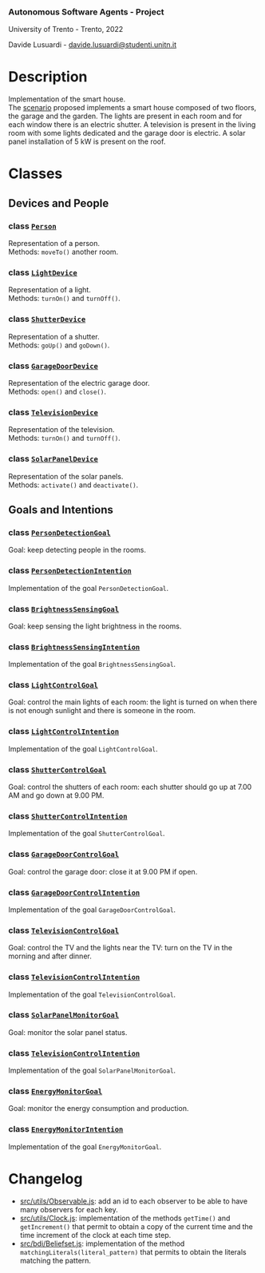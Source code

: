 ### Autonomous Software Agents - Project

University of Trento - Trento, 2022

Davide Lusuardi - davide.lusuardi@studenti.unitn.it

# Description
Implementation of the smart house.<br>
The [scenario](src/myhouse/scenario.js) proposed implements a smart 
house composed of two floors, the garage and the garden.
The lights are present in each room and for each window there is an electric shutter.
A television is present in the living room with some lights dedicated and 
the garage door is electric.
A solar panel installation of 5 kW is present on the roof.

# Classes
## Devices and People
### class [`Person`](src/myhouse/Person.js)
Representation of a person.<br>
Methods: `moveTo()` another room.

### class [`LightDevice`](src/myhouse/Light.js)
Representation of a light.<br>
Methods: `turnOn()` and `turnOff()`.

### class [`ShutterDevice`](src/myhouse/Shutter.js)
Representation of a shutter.<br>
Methods: `goUp()` and `goDown()`.

### class [`GarageDoorDevice`](src/myhouse/GarageDoor.js)
Representation of the electric garage door.<br>
Methods: `open()` and `close()`.

### class [`TelevisionDevice`](src/myhouse/Television.js)
Representation of the television.<br>
Methods: `turnOn()` and `turnOff()`.

### class [`SolarPanelDevice`](src/myhouse/SolarPanel.js)
Representation of the solar panels.<br>
Methods: `activate()` and `deactivate()`.


## Goals and Intentions
### class [`PersonDetectionGoal`](src/myhouse/Person.js)
Goal: keep detecting people in the rooms.
### class [`PersonDetectionIntention`](src/myhouse/Person.js)
Implementation of the goal `PersonDetectionGoal`.

### class [`BrightnessSensingGoal`](src/myhouse/BrightnessSensing.js)
Goal: keep sensing the light brightness in the rooms.
### class [`BrightnessSensingIntention`](src/myhouse/BrightnessSensing.js)
Implementation of the goal `BrightnessSensingGoal`.

### class [`LightControlGoal`](src/myhouse/Light.js)
Goal: control the main lights of each room: the light is turned on when 
there is not enough sunlight and there is someone in the room.
### class [`LightControlIntention`](src/myhouse/Light.js)
Implementation of the goal `LightControlGoal`.

### class [`ShutterControlGoal`](src/myhouse/Shutter.js)
Goal: control the shutters of each room: each shutter should go up at 7.00 AM and
go down at 9.00 PM.
### class [`ShutterControlIntention`](src/myhouse/Shutter.js)
Implementation of the goal `ShutterControlGoal`.

### class [`GarageDoorControlGoal`](src/myhouse/GarageDoor.js)
Goal: control the garage door: close it at 9.00 PM if open.
### class [`GarageDoorControlIntention`](src/myhouse/GarageDoor.js)
Implementation of the goal `GarageDoorControlGoal`.

### class [`TelevisionControlGoal`](src/myhouse/Television.js)
Goal: control the TV and the lights near the TV: turn on the TV in the morning and after dinner.
### class [`TelevisionControlIntention`](src/myhouse/Television.js)
Implementation of the goal `TelevisionControlGoal`.

### class [`SolarPanelMonitorGoal`](src/myhouse/SolarPanel.js)
Goal: monitor the solar panel status.
### class [`TelevisionControlIntention`](src/myhouse/SolarPanel.js)
Implementation of the goal `SolarPanelMonitorGoal`.

### class [`EnergyMonitorGoal`](src/myhouse/ResourceMonitor.js)
Goal: monitor the energy consumption and production.
### class [`EnergyMonitorIntention`](src/myhouse/ResourceMonitor.js)
Implementation of the goal `EnergyMonitorGoal`.


# Changelog
- [src/utils/Observable.js](src/utils/Observable.js):
add an id to each observer to be able to have many observers for each key.
- [src/utils/Clock.js](src/utils/Clock.js):
implementation of the methods `getTime()` and `getIncrement()` that permit to obtain a copy of the current time and the time increment of the clock at each time step.
- [src/bdi/Beliefset.js](src/bdi/Beliefset.js):
implementation of the method `matchingLiterals(literal_pattern)` that permits to obtain the literals matching the pattern.